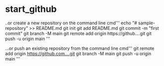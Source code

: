 # start_github

..or create a new repository on the command line
cmd'''
echo "# sample-repository" >> README.md
git init
git add README.md
git commit -m "first commit"
git branch -M main
git remote add origin https://github....git
git push -u origin main
'''

...or push an existing repository from the command line
cmd'''
git remote add origin https://github.com....git
git branch -M main
git push -u origin main
'''

